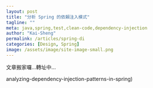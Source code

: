 ```yaml
---
layout: post
title: "分析 Spring 的依賴注入模式"
tagline: ""
meta: java,spring,test,clean-code,dependency-injection
author: "Kai-Sheng"
permalink: /articles/spring-di
categories: [Design, Spring]
image: /assets/image/site-image-small.png
---
```

 
 文章搬家囉...轉址中...

 <script>
   window.location.href = "/articles/analyzing-dependency-injection-patterns-in-spring";
 </script>analyzing-dependency-injection-patterns-in-spring)